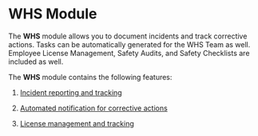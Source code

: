 # WHS Module

The **WHS** module allows you to document incidents and track corrective actions. Tasks can be automatically generated for the WHS Team as well. Employee License Management, Safety Audits, and Safety Checklists are included as well.

The **WHS** module contains the following features: 

1. [Incident reporting and tracking](</docs/Rapid/2-Rapid Modules/8-WHS/1-incidents/1-incidents.md>)

2. [Automated notification for corrective actions](</docs/Rapid/2-Rapid Modules/8-WHS/2-corrective-actions/2-corrective-actions.md>)

3. [License management and tracking](</docs/Rapid/2-Rapid Modules/8-WHS/3-licenses/3-licenses.md>)
